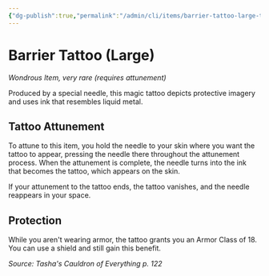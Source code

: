 ```yaml
---
{"dg-publish":true,"permalink":"/admin/cli/items/barrier-tattoo-large-tce/","tags":["compendium/src/5e/tce","item/attunement/required","item/rarity/very-rare","item/wondrous"],"updated":"2025-01-11T15:32:14.945+00:00"}
---
```


# Barrier Tattoo (Large)
*Wondrous Item, very rare (requires attunement)*  


Produced by a special needle, this magic tattoo depicts protective imagery and uses ink that resembles liquid metal.

## Tattoo Attunement

To attune to this item, you hold the needle to your skin where you want the tattoo to appear, pressing the needle there throughout the attunement process. When the attunement is complete, the needle turns into the ink that becomes the tattoo, which appears on the skin.

If your attunement to the tattoo ends, the tattoo vanishes, and the needle reappears in your space.

## Protection

While you aren't wearing armor, the tattoo grants you an Armor Class of 18. You can use a shield and still gain this benefit.

*Source: Tasha's Cauldron of Everything p. 122*